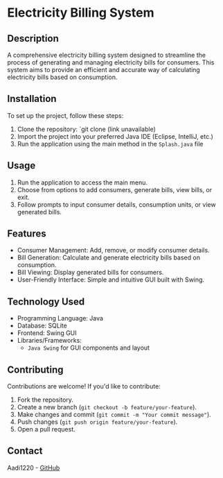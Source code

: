 # Electricity Billing System

## Description

A comprehensive electricity billing system designed to streamline the process of generating and managing electricity bills for consumers. This system aims to provide an efficient and accurate way of calculating electricity bills based on consumption.

## Installation

To set up the project, follow these steps:

1. Clone the repository: `git clone (link unavailable)
2. Import the project into your preferred Java IDE (Eclipse, IntelliJ, etc.)
3. Run the application using the main method in the `Splash.java` file

## Usage

1. Run the application to access the main menu.
2. Choose from options to add consumers, generate bills, view bills, or exit.
3. Follow prompts to input consumer details, consumption units, or view generated bills.

   
## Features

* Consumer Management: Add, remove, or modify consumer details.
* Bill Generation: Calculate and generate electricity bills based on consumption.
* Bill Viewing: Display generated bills for consumers.
* User-Friendly Interface: Simple and intuitive GUI built with Swing.

## Technology Used

* Programming Language: Java
* Database: SQLite
* Frontend: Swing GUI
* Libraries/Frameworks:
	+ `Java Swing` for GUI components and layout

## Contributing

Contributions are welcome! If you'd like to contribute:

1. Fork the repository.
2. Create a new branch (`git checkout -b feature/your-feature`).
3. Make changes and commit (`git commit -m "Your commit message"`).
4. Push changes (`git push origin feature/your-feature`).
5. Open a pull request.

## Contact
Aadi1220 - [GitHub]((https://github.com/Aadi1220))

